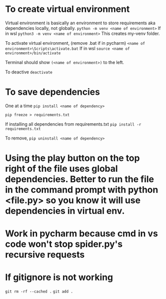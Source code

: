 # To create virtual environment
Virtual environment is basically an environment to store requirements aka dependencies locally, not globally.
  `python -m venv <name of environment>`
If in wsl
  `python3 -m venv <name of environment>`
This creates my-venv folder.

To activate virtual environment, (remove .bat if in pycharm)
  `<name of environment>\Scripts\activate.bat`
If in wsl
  `source <name of environment>/bin/activate`

Terminal should show `(<name of environment>)` to the left.

To deactive
  `deactivate`

# To save dependencies
One at a time
  `pip install <name of dependency>`

  `pip freeze > requirements.txt`

If installing all dependencies from requirements.txt
  `pip install -r requirements.txt`

To remove,
  `pip uninstall <name of dependency>`

# Using the play button on the top right of the file uses global dependencies. Better to run the file in the command prompt with python <file.py> so you know it will use dependencies in virtual env.

# Work in pycharm because cmd in vs code won't stop spider.py's recursive requests


# If gitignore is not working
  `git rm -rf --cached .`
  `git add .`

